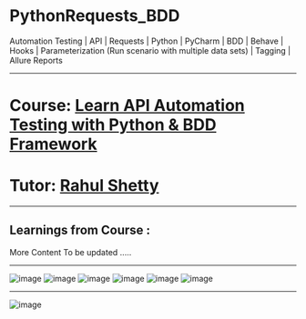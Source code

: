 # PythonRequests_BDD
Automation Testing | API | Requests | Python | PyCharm | BDD | Behave | Hooks | Parameterization (Run scenario with multiple data sets) | Tagging | Allure Reports

------------------------------------------------------------------------------------------------------------------------
# Course: <a href="https://www.udemy.com/course/python-sdet-rest-api-automation/">Learn API Automation Testing with Python & BDD Framework </a>

# Tutor: <a href="https://www.udemy.com/user/rahul445/">Rahul Shetty</a>
------------------------------------------------------------------------------------------------------------------------
Learnings from Course : 
------------------------------------------------------------------------------------------------------------------------

More Content To be updated .....

------------------------------------------------------------------------------------------------------------------------
![image](https://user-images.githubusercontent.com/26399692/168148891-b181dafa-fe39-43a4-8820-b9312624ed36.png)
![image](https://user-images.githubusercontent.com/26399692/168148936-2680f246-d665-489a-a20c-fff418d94aa8.png)
![image](https://user-images.githubusercontent.com/26399692/168148974-aa908d01-fd56-4cea-9258-040a9d19ff04.png)
![image](https://user-images.githubusercontent.com/26399692/168149029-8c73aa36-61be-463f-a2e8-174abaee4445.png)
![image](https://user-images.githubusercontent.com/26399692/168149060-985a871e-d040-45ee-9d22-c1c21b9e4c64.png)
![image](https://user-images.githubusercontent.com/26399692/168149096-642760f5-cd83-4976-b267-4419b955adb8.png)

------------------------------------------------------------------------------------------------------------------------
![image](https://user-images.githubusercontent.com/26399692/168149207-f7670fc4-acf4-4261-a73d-55e78f88b0bb.png)
